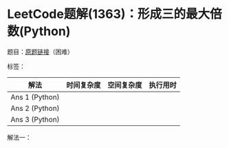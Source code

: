 # LeetCode题解(1363)：形成三的最大倍数(Python)

题目：[原题链接](https://leetcode-cn.com/problems/largest-multiple-of-three/)（困难）

标签：

| 解法           | 时间复杂度 | 空间复杂度 | 执行用时 |
| -------------- | ---------- | ---------- | -------- |
| Ans 1 (Python) |            |            |          |
| Ans 2 (Python) |            |            |          |
| Ans 3 (Python) |            |            |          |

解法一：

